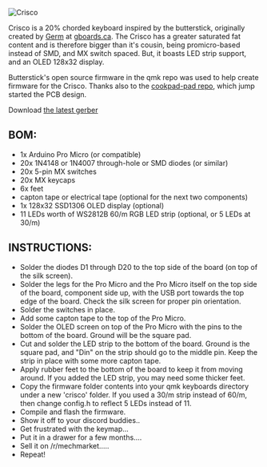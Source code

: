 ![Crisco](https://raw.githubusercontent.com/ch604/crisco/main/crisco.png)

Crisco is a 20% chorded keyboard inspired by the butterstick, originally created by [Germ](https://github.com/germ) at [gboards.ca](gboards.ca). The Crisco has a greater saturated fat content and is therefore bigger than it's cousin, being promicro-based instead of SMD, and MX switch spaced. But, it boasts LED strip support, and an OLED 128x32 display.

Butterstick's open source firmware in the qmk repo was used to help create firmware for the Crisco. Thanks also to the [cookpad-pad repo](https://github.com/cookpad/cookpad-pad/tree/master), which jump started the PCB design.

Download [the latest gerber](https://github.com/ch604/crisco/blob/main/gerbers/crisco-v0.1-gerbers.zip?raw=true)

## BOM:
* 1x Arduino Pro Micro (or compatible)
* 20x 1N4148 or 1N4007 through-hole or SMD diodes (or similar)
* 20x 5-pin MX switches
* 20x MX keycaps
* 6x feet
* capton tape or electrical tape (optional for the next two components)
* 1x 128x32 SSD1306 OLED display (optional)
* 11 LEDs worth of WS2812B 60/m RGB LED strip (optional, or 5 LEDs at 30/m)

## INSTRUCTIONS:

* Solder the diodes D1 through D20 to the top side of the board (on top of the silk screen).
* Solder the legs for the Pro Micro and the Pro Micro itself on the top side of the board, component side up, with the USB port towards the top edge of the board. Check the silk screen for proper pin orientation.
* Solder the switches in place.
* Add some capton tape to the top of the Pro Micro.
* Solder the OLED screen on top of the Pro Micro with the pins to the bottom of the board. Ground will be the square pad.
* Cut and solder the LED strip to the bottom of the board. Ground is the square pad, and "Din" on the strip should go to the middle pin. Keep the strip in place with some more capton tape.
* Apply rubber feet to the bottom of the board to keep it from moving around. If you added the LED strip, you may need some thicker feet.
* Copy the firmware folder contents into your qmk keyboards directory under a new 'crisco' folder. If you used a 30/m strip instead of 60/m, then change config.h to reflect 5 LEDs instead of 11.
* Compile and flash the firmware.
* Show it off to your discord buddies..
* Get frustrated with the keymap...
* Put it in a drawer for a few months....
* Sell it on /r/mechmarket.....
* Repeat!
